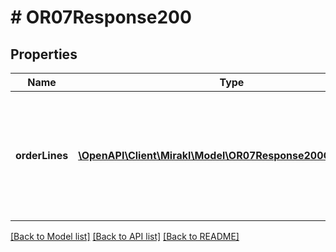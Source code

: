 # # OR07Response200

## Properties

Name | Type | Description | Notes
------------ | ------------- | ------------- | -------------
**orderLines** | [**\OpenAPI\Client\Mirakl\Model\OR07Response200OrderLines[]**](OR07Response200OrderLines.md) | A list containing each order line of the request, stating if the update was performed or failed. | [optional]

[[Back to Model list]](../../README.md#models) [[Back to API list]](../../README.md#endpoints) [[Back to README]](../../README.md)
